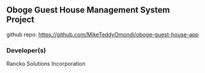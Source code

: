 ## Oboge Guest House Management System Project

github repo: https://github.com/MikeTeddyOmondi/oboge-guest-house-app

### Developer(s)

Rancko Solutions Incorporation
